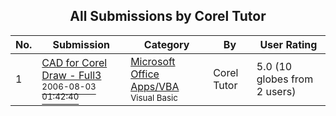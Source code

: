 ﻿<div align="center">

## All Submissions by Corel Tutor

</div>

No.  | Submission | Category | By   | User Rating
---- | ---------- | -------- | ---- | -----------
1 | [CAD for Corel Draw \- Full3<br /><sup>2006-08-03 01:42:40</sup>](https://github.com/Planet-Source-Code/corel-tutor-cad-for-corel-draw-full3__1-66049) | [Microsoft Office Apps/VBA<br /><sup>Visual Basic</sup>](../ByCategory/microsoft-office-apps-vba__1-42.md) | Corel Tutor | 5.0 (10 globes from 2 users)
